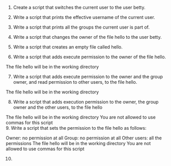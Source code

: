 1. Create a script that switches the current user to the user betty.  

2. Write a script that prints the effective username of the current user.  

3. Write a script that prints all the groups the current user is part of.  

4. Write a script that changes the owner of the file hello to the user betty.  

5. Write a script that creates an empty file called hello.  

6. Write a script that adds execute permission to the owner of the file hello.

The file hello will be in the working directory  

7. Write a script that adds execute permission to the owner and the group owner, and read permission to other users, to the file hello.

The file hello will be in the working directory   

8. Write a script that adds execution permission to the owner, the group owner and the other users, to the file hello

The file hello will be in the working directory
You are not allowed to use commas for this script  
9. Write a script that sets the permission to the file hello as follows:

Owner: no permission at all
Group: no permission at all
Other users: all the permissions
The file hello will be in the working directory You are not allowed to use commas for this script  

10.  

